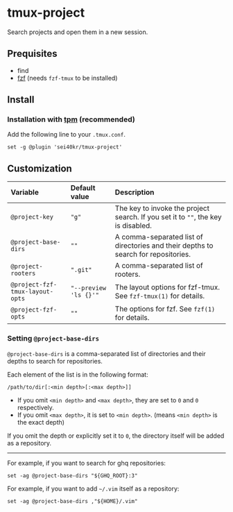 # tmux-project

Search projects and open them in a new session.

## Prequisites

- find
- [fzf](https://github.com/junegunn/fzf) (needs `fzf-tmux` to be installed)

## Install

### Installation with [tpm](https://github.com/tmux-plugins/tpm) (recommended)

Add the following line to your `.tmux.conf`.

```tmux
set -g @plugin 'sei40kr/tmux-project'
```

## Customization

| Variable                        | Default value         | Description                                                                        |
| :------------------------------ | :-------------------- | :--------------------------------------------------------------------------------- |
| `@project-key`                  | `"g"`                 | The key to invoke the project search. If you set it to `""`, the key is disabled.  |
| `@project-base-dirs`            | `""`                  | A comma-separated list of directories and their depths to search for repositories. |
| `@project-rooters`              | `".git"`              | A comma-separated list of rooters.                                                 |
| `@project-fzf-tmux-layout-opts` | `"--preview 'ls {}'"` | The layout options for fzf-tmux. See `fzf-tmux(1)` for details.                    |
| `@project-fzf-opts`             | `""`                  | The options for fzf. See `fzf(1)` for details.                                     |

### Setting `@project-base-dirs`

`@project-base-dirs` is a comma-separated list of directories and their depths to search for repositories.

Each element of the list is in the following format:

```
/path/to/dir[:<min depth>[:<max depth>]]
```

- If you omit `<min depth>` and `<max depth>`, they are set to `0` and `0` respectively.
- If you omit `<max depth>`, it is set to `<min depth>`. (means `<min depth>` is the exact depth)

If you omit the depth or explicitly set it to `0`, the directory itself will be
added as a repository.

---

For example, if you want to search for ghq repositories:

```tmux
set -ag @project-base-dirs "${GHQ_ROOT}:3"
```

For example, if you want to add `~/.vim` itself as a repository:

```tmux
set -ag @project-base-dirs ,"${HOME}/.vim"
```
